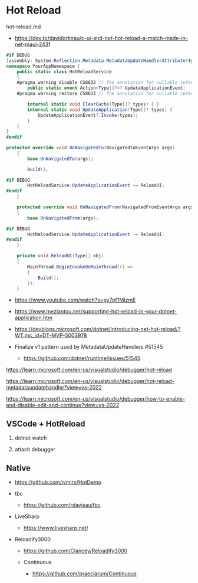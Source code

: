 # Hot Reload

hot-reload.md

*   https://dev.to/davidortinau/c-ui-and-net-hot-reload-a-match-made-in-net-maui-243f

```csharp
#if DEBUG
[assembly: System.Reflection.Metadata.MetadataUpdateHandlerAttribute(typeof(YourAppNamespace.HotReloadService))]
namespace YourAppNamespace { 
    public static class HotReloadService
    {
    #pragma warning disable CS8632 // The annotation for nullable reference types should only be used in code within a '#nullable' annotations context.
        public static event Action<Type[]?>? UpdateApplicationEvent;
    #pragma warning restore CS8632 // The annotation for nullable reference types should only be used in code within a '#nullable' annotations context.

        internal static void ClearCache(Type[]? types) { }
        internal static void UpdateApplication(Type[]? types) {
            UpdateApplicationEvent?.Invoke(types);
        }
    }
}
#endif
```

```csharp
protected override void OnNavigatedTo(NavigatedToEventArgs args)
    {
        base.OnNavigatedTo(args);

        Build();

#if DEBUG
        HotReloadService.UpdateApplicationEvent += ReloadUI;
#endif
    }

    protected override void OnNavigatedFrom(NavigatedFromEventArgs args)
    {
        base.OnNavigatedFrom(args);

#if DEBUG
        HotReloadService.UpdateApplicationEvent -= ReloadUI;
#endif
    }

    private void ReloadUI(Type[] obj)
    {
        MainThread.BeginInvokeOnMainThread(() =>
        {
            Build();
        });
    }
```

*   https://www.youtube.com/watch?v=py7pf1MIzmE

*   https://www.meziantou.net/supporting-hot-reload-in-your-dotnet-application.htm

*   https://devblogs.microsoft.com/dotnet/introducing-net-hot-reload/?WT.mc_id=DT-MVP-5003978

*   Finalize v1 pattern used by MetadataUpdateHandlers #51545

    *   https://github.com/dotnet/runtime/issues/51545

https://learn.microsoft.com/en-us/visualstudio/debugger/hot-reload

https://learn.microsoft.com/en-us/visualstudio/debugger/hot-reload-metadataupdatehandler?view=vs-2022

https://learn.microsoft.com/en-us/visualstudio/debugger/how-to-enable-and-disable-edit-and-continue?view=vs-2022


## VSCode + HotReload

1.  dotnet watch

2.  attach debugger


## Native

*   https://github.com/ivmirx/HotDemo

*   tbc

    *   https://github.com/rdavisau/tbc

*   LiveSharp

    *   https://www.livesharp.net/

*   Reloadify3000

    *   https://github.com/Clancey/Reloadify3000

    *   Continuous

        *   https://github.com/praeclarum/Continuous